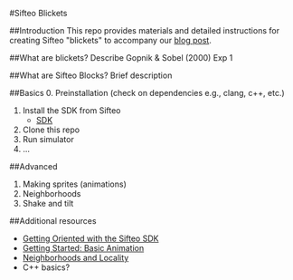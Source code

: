 #Sifteo Blickets

##Introduction
This repo provides materials and detailed instructions for creating Sifteo "blickets" to accompany our [blog post](http://).

##What are blickets?
Describe Gopnik & Sobel (2000) Exp 1

##What are Sifteo Blocks?
Brief description 

##Basics
0. Preinstallation (check on dependencies e.g., clang, c++, etc.)
1. Install the SDK from Sifteo
   - [SDK](https://developers.sifteo.com/docs/SifteoSDK/0.9.8/getting_started.html)
3. Clone this repo
4. Run simulator
5. ...

##Advanced
1. Making sprites (animations)
2. Neighborhoods
3. Shake and tilt

##Additional resources
* [Getting Oriented with the Sifteo SDK](http://tech.sifteo.com/2013/01/08/getting-oriented-with-the-sifteo-sdk/)
* [Getting Started: Basic Animation](http://tech.sifteo.com/2013/01/22/getting-started-basic-animation/)
* [Neighborhoods and Locality](http://tech.sifteo.com/2013/01/03/neighborhoods-and-locality/)
* C++ basics?


